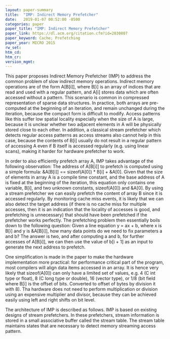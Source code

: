 ```yaml
---
layout: paper-summary
title:  "IMP: Indirect Memory Prefetcher"
date:   2019-01-07 00:52:00 -0500
categories: paper
paper_title: "IMP: Indirect Memory Prefetcher"
paper_link: https://dl.acm.org/citation.cfm?id=2830807
paper_keyword: Cache; Prefetching
paper_year: MICRO 2015
rw_set: 
htm_cd: 
htm_cr: 
version_mgmt: 
---
```


This paper proposes Indirect Memory Prefetcher (IMP) to address the common problem of slow indirect memory operations. 
Indirect memory operations are of the form A\[B\[i\]\], where B\[i\] is an array of indices that are read and used 
with a regular pattern, and A\[i\] stores data which are often accessed without a pattern. This scenario is common in 
compressed representation of sparse data structures. In practice, both arrays are pre-computed at the beginning of
an iteration, and remain unchanged during the iteration, because the compact form is difficult to modify. Access patterns 
like this suffer low spatial locality especially when the size of A is large, because it is unclear whether two adjacent 
elements in A will be physically stored close to each other. In addition, a classical stream prefetcher which detects 
regular access patterns as access streams also cannot help in this case, because the contents of B\[i\] usually do not result 
in a regular pattern of accessing A even if B itself is accessed regularly (e.g. using linear scans), making it harder for 
hardware prefetcher to work. 

In order to also efficiently prefetch array A, IMP takes advantage of the following observation: The address of 
A\[B\[i\]\] to prefetch is computed using a simple formula: &A\[B\[i\]\] == sizeof(A\[0\]) * B\[i\] + &A\[0\]. 
Given that the size of elements in array A is a compile time constant, and the base address of A is fixed at the beginning
of the iteration, this equation only contains one variable, B\[i\], and two unknown constants, sizeof(A\[0\]) and &A\[0\].
By using a stream prefetcher we can easily prefetch the content of array B since it is accessed regularly. By
monitoring cache miss events, it is likely that we can also detect the target address (if there is no cache miss for multiple
accesses, then it is an indication that the locality of accesses is good, and prefetching is unnecessary) that should have 
been prefetched if the prefetcher works perfectly. The prefetching problem then essentially boils down to the following question: 
Given a line equation y = ax + b, where x is B\[i\] and y is &A\[B\[i\]\], how many data points do we need to fix parameters
a and b? The answer is two, and after computing a and b, for further accesses of A\[B\[i\]\], we can then use the 
value of b\[i + 1\] as an input to generate the next address to prefetch.

One simplification is made in the paper to make the hardware implementation more practical: for performance critical
part of the program, most compilers will align data items accessed in an array. It is hence very likely that sizeof(A\[0\]) 
can only have a limited set of values, e.g. 4 (C int type or float), 8 (C long type or double), 16 (vector type), or 1/8 (bit field
where B\[i\] is the offset of bits. Converted to offset of bytes by division it with 8). Tha hardware does not need to perform
multiplication or division using an expensive multiplier and divisor, because they can be achieved easily using left
and right shifts on bit level. 

The architecture of IMP is described as follows. IMP is based on existing designs of stream prefetchers. In these prefetchers,
stream information is stored in a small associative buffer called the stream table. The stream table maintains states that
are necessary to detect memory streaming access pattern. 